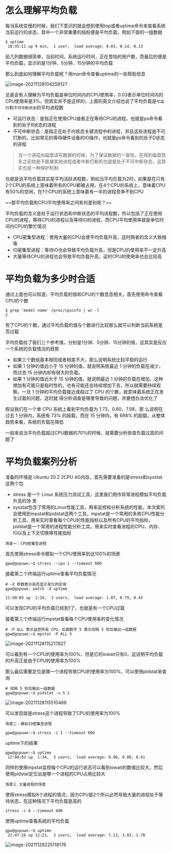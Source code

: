 # 怎么理解平均负载

每当系统变慢的时候，我们下意识的就会想到使用top或者uptime命令来查看系统当前运行的状态，其中一个非常重要的指标便是平均负载，例如下面的一组数据

```
$ uptime
 10:35:11 up 9 min,  1 user,  load average: 0.03, 0.14, 0.13
```

前几列数据很简单，当前时间，系统运行时间，正在登陆的用户数，而最后的便是平均负载，显示的是1分钟、5分钟、15分钟的平均负载

那么到底如何理解平均负载呢？用man命令查看uptime的一些帮助信息

![image-20211128104259127](http://cdn.noteblogs.cn/image-20211128104259127.png)

总是会有人理解为平均负载是单位时间内的CPU使用率，0.03表示单位时间内的CPU使用率是3%，但其实并不是这样的，上面的英文介绍也说了平均负载是`可运行`和`不可中断状态`的平均进程数

- 可运行状态：是指正在使用CPU或者正在等待CPU的进程，也就是ps命令看到的处于R状态的进程
- 不可中断状态：是指正在处于内核态关键流程中的进程，并且这些进程是不可打断的，比如常见的等待硬件设备的IO操作，也就是ps命令看到的处于D状态的进程

> 当一个进程向磁盘读写数据的时候，为了保证数据的一致性，在得到磁盘恢复之前他是不能被其他进程或者中断打断的也就是处于不可中断状态，这其实也是一种保护机制

也就是说平均负载其实是平均活跃进程数，例如当平均负载为2时，如果是在只有2个CPU的系统上意味着所有的CPU都被占用，在4个CPU的系统上，意味着CPU有50%的空闲，在1个CPU的系统上意味着有一半的进程竞争不到CPU

==那平均负载和CPU平均使用率之间有何差别呢？==

平均负载的含义是处于运行状态和中断状态的平均进程数，所以包括了正在使用CPU的进程，等待CPU的进程以及等待IO的进程，而CPU平均使用率就是单位时间内CPU的繁忙情况

- CPU密集型进程：使用大量的CPU会使平均负载升高，这时两者的含义大致相等
- IO密集型进程：等待IO也会导致平均负载升高，但是CPU的使用率不一定升高
- 大量等待CPU的进程也会导致平均负载升高，这时CPU的使用率也会比较高

# 平均负载为多少时合适

通过上面也可以知道，平均负载的值和CPU的个数息息相关，首先使用命令查看CPU的个数

```shell
$ grep 'model name' /proc/cpuinfo | wc -l
2
```

有了CPU的个数，通过平均负载的值与个数进行比较那么就可以判断当前系统是否过载

平均负载给了我们三个参考值，分别是1分钟、5分钟、15分钟的值，这其实是反应一个系统的负载情况的趋势

- 如果三个数组基本相同或者相差不大，那么说明系统比较平稳的运行
- 如果 1 分钟的值远小于 15 分钟的值，就说明系统最近 1 分钟的负载在减少，而过去
  15 分钟内却有很大的负载。
- 如果 1 分钟的值远大于 15 分钟的值，就说明最近 1 分钟的负载在增加，这种
  增加有可能只是临时性的，也有可能还会持续增加下去，所以就需要持续观察。一旦 1
  分钟的平均负载接近或超过了 CPU 的个数，就意味着系统正在发生过载的问题，这时就
  得分析调查是哪里导致的问题，并要想办法优化了  

假设我们在一个单 CPU 系统上看到平均负载为 1.73，0.60，7.98，那
么说明在过去 1 分钟内，系统有 73% 的超载，而在 15 分钟内，有 698% 的超载，从整体
趋势来看，系统的负载在降低

一般来说当平均负载超过CPU数据的70%的时候，就需要分析排查负载过高的问题了

# 平均负载案列分析

准备的环境是 Ubuntu 20.2   2CPU 4G内存，首先需要准备的是stress和sysstat这两个包

- stress 是一个 Linux 系统压力测试工具，这里我们用作异常进程模拟平均负载升高的场
  景  
- sysstat包含了常用的Linux性能工具，用来监控和分析系统的性能，本次案列会使用到mpstat和pidstat这两个工具，mpstat是一个常用的多核CPU性能分析工具，用来实时查看每个CPU的性能指标以及所有CPU的平均指标，pidstat是一个常用的进程性能分析工具，用来实时查看进程的CPU、内存、IO以及上下文切换等性能指标

`场景一：CPU密集型进程`

首先使用stress命令模拟一个CPU使用率到达100%的场景

```shell
gpw@gopuwe:~$ stress --cpu 1 --timeout 600
```

接着第二个终端运行uptime查看平均负载情况

```shell
# -d 参数表示高亮显示变化的区域
gpw@gopuwe: watch -d uptime

11:50:03 up  1:24,  3 users,  load average: 1.07, 0.79, 0.43
```

可以发现CPU的平均负载已经到1了，也就是有一个CPU过载

接着第三个终端运行mpstat查看每个CPU使用率的变化情况

```shell
# -P ALL 表示监控所有 CPU，后面数字 5 表示间隔 5 秒后输出一组数据
gpw@gopuwe:~$ mpstat -P ALL 5
```

![image-20211128115217827](http://cdn.noteblogs.cn/image-20211128115217827.png)

可以看到有一个CPU的使用率为100%，但是它的iowait只有0，这说明平均负载的升高正是由于CPU的使用率为100%

那么最后需要定位是哪一个进程导致CPU的使用率为100%，可以使用pidstat来查询

```shell
# 间隔 5 秒后输出一组数据
gpw@gopuwe:~$ pidstat -u 5 1
```



![image-20211128115510466](http://cdn.noteblogs.cn/image-20211128115510466.png)

可以发现就是stress这个进程导致了CPU的使用率为100%

`场景二：模拟IO密集型进程`

```shell
gpw@gopuwe:~$ stress -i 1 --timeout 600
```

uptime下的结果

```
gpw@gopuwe:~$ uptime
 12:00:02 up  1:34,  3 users,  load average: 0.96, 0.80, 0.61
```

同样的使用mpstat监控每个CPU的运行状态可以看到iowait的数值比较大，然后使用pidstat定位出是哪一个进程的CPU占用比较大

`场景三 大量进程的场景`

使用stress模拟8个进程的情况，因为CPU是2个所以必然导致大量的进程处于等待状态，在这种情况下平均负载是高的

```shell
stress -c 8 --timeout 600
```

使用uptime查看系统的平均负载

```shell
gpw@gopuwe:~$ uptime
 22:47:16 up 12:21,  3 users,  load average: 7.13, 3.83, 1.70
```

![image-20211128225118176](http://cdn.noteblogs.cn/image-20211128225118176.png)